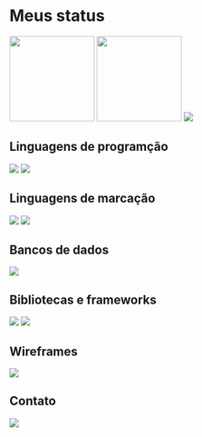# Meus status

<img height="150em" src="https://github-readme-stats.vercel.app/api?username=felipe-coletti&show_icons=true&theme=default"> <img height="150em" src="https://github-readme-stats.vercel.app/api/top-langs/?username=felipe-coletti&layout=compact&theme=default">
<img src="https://github-profile-trophy.vercel.app/?username=felipe-coletti&column=8&theme=default&no-frame=true&margin-w=3&margin-h=5"/>

## Linguagens de programção

<img src="https://img.shields.io/badge/PYTHON-4b8bbe?style=for-the-badge&logo=python&logoColor=ffe873"> <img src="https://img.shields.io/badge/PHP-6c78af?style=for-the-badge&logo=php&logoColor=white">

## Linguagens de marcação

<img src="https://img.shields.io/badge/HTML5-e34c26?style=for-the-badge&logo=html5&logoColor=white"> <img src="https://img.shields.io/badge/CSS3-0f5298?style=for-the-badge&logo=css3&logoColor=2565ae">

## Bancos de dados

<img src="https://img.shields.io/badge/MYSQL-00758f?style=for-the-badge&logo=mysql&logoColor=white">

## Bibliotecas e frameworks

<img src="https://img.shields.io/badge/REACT%20NACTIVE-00a7d4?style=for-the-badge&logo=react&logoColor=white"> <img src="https://img.shields.io/badge/NODE.JS-303030?style=for-the-badge&logo=node.js&logoColor=68a063">

## Wireframes

<img src="https://img.shields.io/badge/FIGMA-F24E1E?style=for-the-badge&logo=figma&logoColor=white">

## Contato

<a href="https://www.linkedin.com/in/felipe-coletti-41a49a229"><img src="https://img.shields.io/badge/LinkedIn-0077b5?style=for-the-badge&logo=linkedin&logoColor=white"></a>
